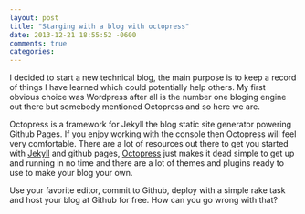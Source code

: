 ```yaml
---
layout: post
title: "Starging with a blog with octopress"
date: 2013-12-21 18:55:52 -0600
comments: true
categories:
---
```


I decided to start a new technical blog, the main purpose is to keep a record of things I have learned which could potentially help others. My first obvious choice was Wordpress after all is the number one bloging engine out there but somebody mentioned Octopress and so here we are.

Octopress is a framework for Jekyll the blog static site generator powering Github Pages. If you enjoy working with the console then Octopress will feel very comfortable. There are a lot of resources out there to get you started with <a href="http://jekyllrb.com/" target="_blank">Jekyll</a> and github pages,  <a href="http://octopress.org" target="_blank">Octopress</a> just makes it dead simple to get up and running in no time and there are a lot of themes and plugins ready to use to make your blog your own.

Use your favorite editor, commit to Github, deploy with a simple rake task and host your blog at Github for free. How can you go wrong with that?


